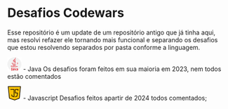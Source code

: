 
# Desafios Codewars

Esse repositório é um update de um repositório
antigo que já tinha aqui, mas resolvi refazer ele tornando 
mais funcional e separando os desafios que estou resolvendo
separados por pasta conforme a linguagem.


![Alt text](java.png) - Java
Os desafios foram feitos em sua maioria em 2023, nem
todos estão comentados

![Alt text](script-java.png) - Javascript
Desafios feitos apartir de 2024 todos comentados;

